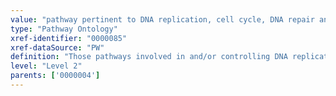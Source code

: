 ```yaml
---
value: "pathway pertinent to DNA replication, cell cycle, DNA repair and maintenance of genomic integrity, RNA and protein biosynthesis"
type: "Pathway Ontology"
xref-identifier: "0000085"
xref-dataSource: "PW"
definition: "Those pathways involved in and/or controlling DNA replication, cell cycle, DNA repair and maintenance of genomic integrity, RNA and protein biosynthesis."
level: "Level 2"
parents: ['0000004']
---
```

